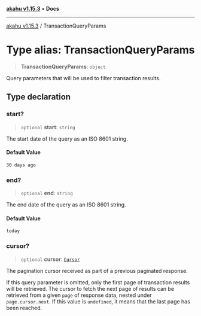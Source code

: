 [**akahu v1.15.3**](../README.md) • **Docs**

***

[akahu v1.15.3](../README.md) / TransactionQueryParams

# Type alias: TransactionQueryParams

> **TransactionQueryParams**: `object`

Query parameters that will be used to filter transaction results.

## Type declaration

### start?

> `optional` **start**: `string`

The start date of the query as an ISO 8601 string.

#### Default Value

`30 days ago`

### end?

> `optional` **end**: `string`

The end date of the query as an ISO 8601 string.

#### Default Value

`today`

### cursor?

> `optional` **cursor**: [`Cursor`](Cursor.md)

The pagination cursor received as part of a previous paginated response.

If this query parameter is omitted, only the first page of transaction
results will be retrieved. The cursor to fetch the next page of results can
be retrieved from a given `page` of response data, nested under
`page.cursor.next`. If this value is `undefined`, it means that the last
page has been reached.
